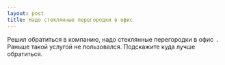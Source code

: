 ```yaml
---
layout: post 
title: Надо стеклянные перегородки в офис ‌ ‌ 
--- 
```

Решил обратиться в компанию, надо стеклянные перегородки в офис ‌ ‌. Раньше такой услугой не пользовался. Подскажите куда лучше обратиться.